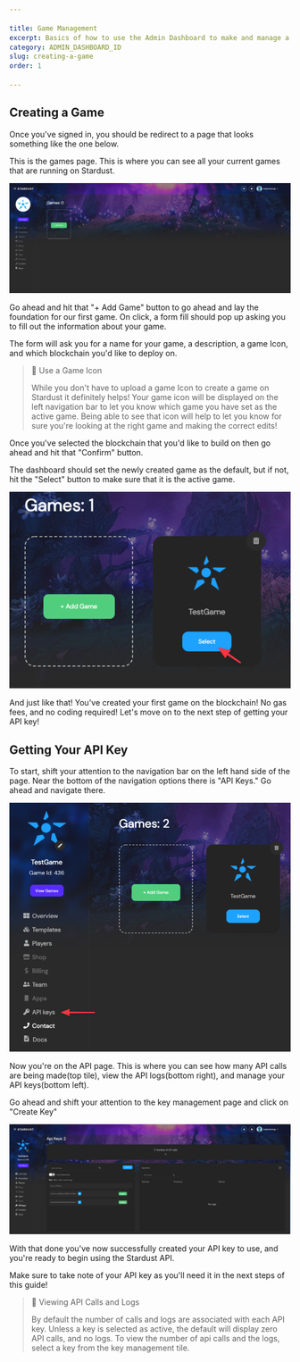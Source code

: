 ```yaml
---

title: Game Management
excerpt: Basics of how to use the Admin Dashboard to make and manage a game
category: ADMIN_DASHBOARD_ID
slug: creating-a-game
order: 1

---
```


## Creating a Game

Once you've signed in, you should be redirect to a page that looks something like the one below.

This is the games page. This is where you can see all your current games that are running on Stardust.

![Game's Page](../images/guides/game_management/Games_Page.png "Game's Page")

Go ahead and hit that "+ Add Game" button to go ahead and lay the foundation for our first game. On click, a form fill should pop up asking you to fill out the information about your game.

The form will ask you for a name for your game, a description, a game Icon, and which blockchain you'd like to deploy on.

> 📘 Use a Game Icon
> 
> While you don't have to upload a game Icon to create a game on Stardust it definitely helps! Your game icon will be displayed on the left navigation bar to let you know which game you have set as the active game. Being able to see that icon will help to let you know for sure you're looking at the right game and making the correct edits!


Once you've selected the blockchain that you'd like to build on then go ahead and hit that "Confirm" button.

The dashboard should set the newly created game as the default, but if not, hit the "Select" button to make sure that it is the active game.


![Select Game](../images/guides/game_management/Select_Game.png "Select Game")

And just like that! You've created your first game on the blockchain! No gas fees, and no coding required! Let's move on to the next step of getting your API key!

## Getting Your API Key

To start, shift your attention to the navigation bar on the left hand side of the page. Near the bottom of the navigation options there is "API Keys." Go ahead and navigate there.


![Navigation Bar](../images/guides/game_management/Nav_bar.png "Navigation Bar")

Now you're on the API page. This is where you can see how many API calls are being made(top tile), view the API logs(bottom right), and manage your API keys(bottom left).

Go ahead and shift your attention to the key management page and click on "Create Key"


![API Page](../images/guides/game_management/API_Page.png "API Page")

With that done you've now successfully created your API key to use, and you're ready to begin using the Stardust API.

Make sure to take note of your API key as you'll need it in the next steps of this guide!

> 📘 Viewing API Calls and Logs
> 
> By default the number of calls and logs are associated with each API key. Unless a key is selected as active, the default will display zero API calls, and no logs. To view the number of api calls and the logs, select a key from the key management tile. 


